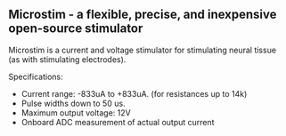Microstim - a flexible, precise, and inexpensive open-source stimulator
-------------------------------
Microstim is a current and voltage stimulator for stimulating neural tissue (as with stimulating electrodes). 

Specifications:
 - Current range: -833uA to +833uA. (for resistances up to 14k)
 - Pulse widths down to 50 us.
 - Maximum output voltage: 12V
 - Onboard ADC measurement of actual output current
